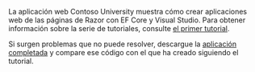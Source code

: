 La aplicación web Contoso University muestra cómo crear aplicaciones web de las páginas de Razor con EF Core y Visual Studio. Para obtener información sobre la serie de tutoriales, consulte [el primer tutorial](xref:data/ef-rp/intro).

Si surgen problemas que no puede resolver, descargue la [aplicación completada](https://github.com/aspnet/AspNetCore.Docs/tree/master/aspnetcore/data/ef-rp/intro/samples) y compare ese código con el que ha creado siguiendo el tutorial.
